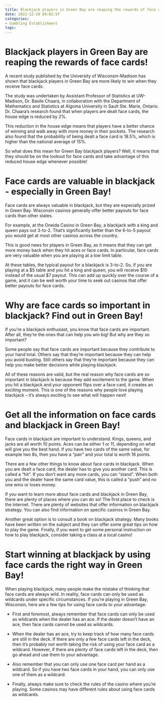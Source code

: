 ```yaml
---
title: Blackjack players in Green Bay are reaping the rewards of face cards!
date: 2022-12-20 09:02:57
categories:
- Gambling Establishment
tags:
---
```



#  Blackjack players in Green Bay are reaping the rewards of face cards!

A recent study published by the University of Wisconsin-Madison has shown that blackjack players in Green Bay are more likely to win when they receive face cards.

The study was undertaken by Assistant Professor of Statistics at UW-Madison, Dr. Basile Chaara, in collaboration with the Department of Mathematics and Statistics at Algoma University in Sault Ste. Marie, Ontario. Dr. Chaara’s research found that when players are dealt face cards, the house edge is reduced by 2%.

This reduction in the house edge means that players have a better chance of winning and walk away with more money in their pockets. The research also found that the probability of being dealt a face card is 18.5%, which is higher than the national average of 15%.

So what does this mean for Green Bay blackjack players? Well, it means that they should be on the lookout for face cards and take advantage of this reduced house edge whenever possible!

#  Face cards are valuable in blackjack - especially in Green Bay!

Face cards are always valuable in blackjack, but they are especially prized in Green Bay. Wisconsin casinos generally offer better payouts for face cards than other states.

For example, at the Oneida Casino in Green Bay, a blackjack with a king and queen pays out 3-to-2. That’s significantly better than the 6-to-5 payout you would get at most other casinos across the country.

This is good news for players in Green Bay, as it means that they can get more money back when they hit aces or face cards. In particular, face cards are very valuable when you are playing at a low limit table.

At these tables, the typical payout for a blackjack is 3-to-2. So, if you are playing at a $5 table and you hit a king and queen, you will receive $10 instead of the usual $7 payout. This can add up quickly over the course of a game, and it can be well worth your time to seek out casinos that offer better payouts for face cards.

#  Why are face cards so important in blackjack? Find out in Green Bay!

If you’re a blackjack enthusiast, you know that face cards are important. After all, they’re the ones that can help you win big! But why are they so important?

Some people say that face cards are important because they contribute to your hand total. Others say that they’re important because they can help you avoid busting. Still others say that they’re important because they can help you make better decisions while playing blackjack.

All of these reasons are valid, but the real reason why face cards are so important in blackjack is because they add excitement to the game. When you hit a blackjack and your opponent flips over a face card, it creates an exciting moment. This is one of the reasons why people love playing blackjack – it’s always exciting to see what will happen next!

#  Get all the information on face cards and blackjack in Green Bay!

Face cards in blackjack are important to understand. Kings, queens, and jacks are all worth 10 points. Aces can be either 1 or 11, depending on what will give you the best hand. If you have two cards of the same value, for example two 8s, then you have a “pair” and your total is worth 16 points.

There are a few other things to know about face cards in blackjack. When you are dealt a face card, the dealer has to give you another card. This is called a “hit”. If you don’t want any more cards, you can “stand”. When both you and the dealer have the same card value, this is called a “push” and no one wins or loses money.

If you want to learn more about face cards and blackjack in Green Bay, there are plenty of places where you can do so! The first place to check is the internet. There are plenty of websites that offer information on blackjack strategy. You can also find information on specific casinos in Green Bay.

Another great option is to consult a book on blackjack strategy. Many books have been written on the subject and they can offer some great tips on how to play the game. Finally, if you want to get some personal instruction on how to play blackjack, consider taking a class at a local casino!

#  Start winning at blackjack by using face cards the right way in Green Bay!

When playing blackjack, many people make the mistake of thinking that face cards are always wild. In reality, face cards can only be used as wildcards under specific circumstances. If you’re playing in Green Bay, Wisconsin, here are a few tips for using face cards to your advantage:

* First and foremost, always remember that face cards can only be used as wildcards when the dealer has an ace. If the dealer doesn’t have an ace, then face cards cannot be used as wildcards.

* When the dealer has an ace, try to keep track of how many face cards are still in the deck. If there are only a few face cards left in the deck, then it’s probably not worth taking the risk of using your face card as a wildcard. However, if there are plenty of face cards left in the deck, then go ahead and use them to your advantage.

* Also remember that you can only use one face card per hand as a wildcard. So if you have two face cards in your hand, you can only use one of them as a wildcard.

* Finally, always make sure to check the rules of the casino where you’re playing. Some casinos may have different rules about using face cards as wildcards.